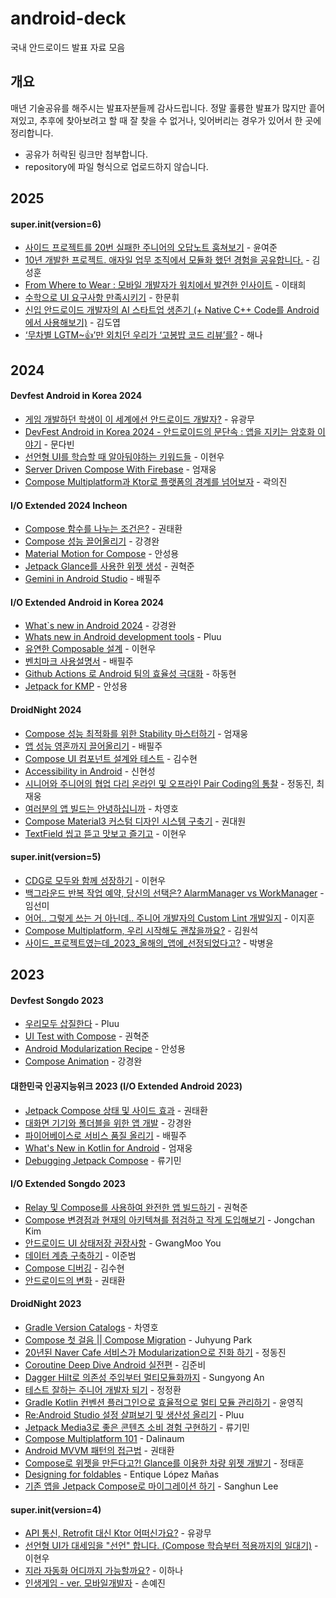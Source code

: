 # android-deck
국내 안드로이드 발표 자료 모음

## 개요
매년 기술공유를 해주시는 발표자분들께 감사드립니다. 정말 훌륭한 발표가 많지만 흩어져있고, 추후에 찾아보려고 할 때 잘 찾을 수 없거나, 잊어버리는 경우가 있어서 한 곳에 정리합니다.

- 공유가 허락된 링크만 첨부합니다.
- repository에 파일 형식으로 업로드하지 않습니다.

## 2025

#### super.init(version=6)
- [사이드 프로젝트를 20번 실패한 주니어의 오답노트 훔쳐보기](https://speakerdeck.com/yjyoon/saideu-peurojegteureul-20beon-silpaehan-junieoyi-odabnoteu-feat-kmp) - 윤여준
- [10년 개발한 프로젝트. 애자일 업무 조직에서 모듈화 했던 경험을 공유합니다.](https://speakerdeck.com/winterlovedev/android-modularization-experience) - 김성훈
- [From Where to Wear : 모바일 개발자가 워치에서 발견한 인사이트](https://speakerdeck.com/haeti2/gdg-super-dot-init-version-equals-6-from-where-to-wear-mobail-gaebaljaga-weocieseo-balgyeonhan-insaiteu) - 이태희
- [수학으로 UI 요구사항 만족시키기](https://speakerdeck.com/moony/requirements-with-math) - 한문휘
- [신입 안드로이드 개발자의 AI 스타트업 생존기 (+ Native C++ Code를 Android에서 사용해보기)](https://speakerdeck.com/dygames/sinib-andeuroideu-gaebaljayi-ai-seutateueob-saengjongi-plus-native-c-plus-plus-codereul-androideseo-sayonghaebogi) - 김도엽
- [‘무차별 LGTM~👍’만 외치던 우리가 ‘고봉밥 코드 리뷰’를?](https://speakerdeck.com/hannah0731/mucabyeol-lgtm-man-oecideon-uriga-gobongbab-kodeu-ribyureul) - 해나

## 2024

#### Devfest Android in Korea 2024
- [게임 개발하던 학생이 이 세계에선 안드로이드 개발자?](https://speakerdeck.com/pangmoo/game-dev-to-android-dev) - 유광무
- [DevFest Android in Korea 2024 - 안드로이드의 문단속 : 앱을 지키는 암호화 이야기](https://speakerdeck.com/mdb1217/devfest-android-in-korea-2024-andeuroideuyi-mundansog-aebeul-jikineun-amhohwa-iyagi) - 문다빈
- [선언형 UI를 학습할 때 알아둬야하는 키워드들](https://speakerdeck.com/l2hyunwoo/seoneonhyeong-uireul-hagseubhal-ddae-aladweoyahaneun-kiweodeudeul) - 이현우
- [Server Driven Compose With Firebase](https://speakerdeck.com/skydoves/server-driven-compose-with-firebase) - 엄재웅
- [Compose Multiplatform과 Ktor로 플랫폼의 경계를 넘어보자](https://speakerdeck.com/kwakeuijin/compose-multiplatformgwa-ktorro-peulraespomyi-gyeonggyereul-neomeoboja) - 곽의진

#### I/O Extended 2024 Incheon
- [Compose 함수를 나누는 조건은?](https://speakerdeck.com/taehwandev/compose-hamsu-nanuneun-jogeoneun) - 권태환
- [Compose 성능 끌어올리기](https://speakerdeck.com/kyeongwan/compose-seongneung-ggeuleoolrigi) - 강경완
- [Material Motion for Compose](https://speakerdeck.com/fornewid/material-motion-for-compose) - 안성용
- [Jetpack Glance를 사용한 위젯 생성](https://drive.google.com/file/d/12odQBY93mrVSDpPWp0BS1cxD5eK_4CJW/view) - 권혁준
- [Gemini in Android Studio](https://speakerdeck.com/veronikapj/o-extended-2024) - 배필주


#### I/O Extended Android in Korea 2024
- [What`s new in Android 2024](https://speakerdeck.com/kyeongwan/o-extended-android-2024-whats-new-in-android-2024) - 강경완
- [Whats new in Android development tools](https://speakerdeck.com/pluu/o-extended-android-in-korea-2024-whats-new-in-android-development-tools) - Pluu
- [유연한 Composable 설계](https://speakerdeck.com/l2hyunwoo/yuyeonhan-composable-seolgye) - 이현우
- [벤치마크 사용설명서](https://speakerdeck.com/veronikapj/how-to-use-macrobenchmark) - 배필주
- [Github Actions 로 Android 팀의 효율성 극대화](https://speakerdeck.com/hadonghyun/github-actions-ro-android-timyi-hyoyulseong-geugdaehwa) - 하동현
- [Jetpack for KMP](https://speakerdeck.com/fornewid/jetpack-for-kmp) - 안성용


#### DroidNight 2024
- [Compose 성능 최적화를 위한 Stability 마스터하기](https://speakerdeck.com/skydoves/kr-2024-droidknights-mastering-stability-to-optimize-compose-performance) - 엄재웅
- [앱 성능 영혼까지 끌어올리기](https://speakerdeck.com/veronikapj/aeb-seongneung-yeonghonggaji-ggeuleoolrigi) - 배필주
- [Compose UI 컴포넌트 설계와 테스트](https://speakerdeck.com/wisemuji/droidknights-2024-compose-ui-keomponeonteu-seolgyewa-teseuteu) - 김수현
- [Accessibility in Android](https://speakerdeck.com/nanamare/droid-knights-2024-accessibility-in-android-ed460750-9a06-4e7e-b156-5decf7596817) - 신현성
- [시니어와 주니어의 협업 다리 온라인 및 오프라인 Pair Coding의 통찰](https://bit.ly/3yX3Rbv) - 정동진, 최재웅
- [여러분의 앱 빌드는 안녕하십니까](https://docs.google.com/presentation/d/1_aIuyBlTZyYQPxUH3PiZg91Rs-ImbDXjiir9j0R5e2Q/mobilepresent?slide=id.g2ca7a695c3a_0_54) - 차영호
- [Compose Material3 커스텀 디자인 시스템 구축기](https://speakerdeck.com/kwondae/droidknights-2024-compose-material3-keoseuteom-dijain-siseutem-gucuggi) - 권대원
- [TextField 씹고 뜯고 맛보고 즐기고](https://speakerdeck.com/l2hyunwoo/textfield-ssibgo-ddeudgo-masbogo-jeulgigo) - 이현우

#### super.init(version=5)
- [CDG로 모두와 함께 성장하기](https://speakerdeck.com/l2hyunwoo/cdgro-moduwa-hamgge-seongjanghagi) - 이현우
- [백그라운드 반복 작업 예약, 당신의 선택은? AlarmManager vs WorkManager](https://speakerdeck.com/nnal0256/super-init-baeggeuraundeu-banbog-jageob-yeyag-dangsinyi-seontaegeun) - 임선미
- [어어.. 그렇게 쓰는 거 아닌데.. 주니어 개발자의 Custom Lint 개발일지](https://speakerdeck.com/leejihoon/eoeo-dot-geureohge-sseuneun-geo-aninde-dot-junieo-gaebaljayi-custom-lint-gaebalilji-super-init5) - 이지훈
- [Compose Multiplatform, 우리 시작해도 괜찮을까요?](https://speakerdeck.com/onseok/compose-multiplatform-uri-sijaghaedo-gwaencanheulggayo) - 김원석
- [사이드_프로젝트였는데_2023_올해의_앱에_선정되었다고?](https://speakerdeck.com/bombakbang/saideu-peurojegteuyeossneunde-2023-olhaeyi-aebe-seonjeongdoeeossdago) - 박병윤


## 2023
#### Devfest Songdo 2023
- [우리모두 삽질한다](https://speakerdeck.com/pluu/urimodu-sabjilhanda) - Pluu
- [UI Test with Compose](https://docs.google.com/presentation/d/1y78cGEfqPuKCD052u5VyThWC7G6esvgZUJYw4nmrkQA/edit#slide=id.g2639e353562_2_71) - 권혁준
- [Android Modularization Recipe](https://speakerdeck.com/fornewid/android-modularization-recipe) - 안성용
- [Compose Animation](https://speakerdeck.com/kyeongwan/compose-animation) - 강경완

#### 대한민국 인공지능위크 2023 (I/O Extended Android 2023)
- [Jetpack Compose 상태 및 사이드 효과](https://speakerdeck.com/taehwandev/jetpack-compose-sangtae-mic-saideu-hyogwa) - 권태환
- [대화면 기기와 폴더블을 위한 앱 개발](https://www.slideshare.net/slideshow/2023-259307176/259307176) - 강경완
- [파이어베이스로 서비스 품질 올리기](https://speakerdeck.com/veronikapj/paieobeiseuro-seobiseu-pumjil-olrigi) - 배필주
- [What's New in Kotlin for Android](https://speakerdeck.com/skydoves/o-extended-2023-whats-new-in-kotlin-for-android) - 엄재웅
- [Debugging Jetpack Compose](https://speakerdeck.com/workspace93/debugging-jetpack-compose) - 류기민

#### I/O Extended Songdo 2023
- [Relay 및 Compose를 사용하여 완전한 앱 빌드하기](https://docs.google.com/presentation/d/1DCLyj1ATnowLN59QRFEdyZid_lUKQQW07GlFTk_lTQ8/edit?resourcekey=0-UeURVC4K6_z-vlYfYbiddA) - 권혁준
- [Compose 변경점과 현재의 아키텍쳐를 점검하고 작게 도입해보기](https://docs.google.com/presentation/d/1C7N2KsJKA5KKrdeXlxxwY0YgeB0Q2RRkyx6t4v7YYOQ/edit#slide=id.g275a2d7037a_0_424) - Jongchan Kim
- [안드로이드 UI 상태저장 권장사항](https://speakerdeck.com/pangmoo/andeuroideu-ui-sangtae-jeojang-gweonjangsahang) - GwangMoo You
- [데이터 계층 구축하기](https://docs.google.com/presentation/d/1xTf3nzw_aNbbZ9n_c-TFo7hXviCZDpRQIrAE9GveUJk/edit?resourcekey=0-3dAwg_twJxrapdcmXvG3Rw#slide=id.g267e991feac_0_0) - 이준범
- [Compose 디버깅](https://docs.google.com/presentation/d/1M8tMcezblF1wCTXhst5ICzTPZN0TOfns0q63cuSwmbo/edit?usp=drivesdk) - 김수현
- [안드로이드의 변화](https://speakerdeck.com/taehwandev/andeuroideuyi-byeonhwa-io-extended-2013-songdo) - 권태환

#### DroidNight 2023
- [Gradle Version Catalogs](https://docs.google.com/presentation/d/1dicnmRW3dWyA4Yl7V3fFp1tp6bc1ULn1zrBvfRfilxA/mobilepresent?resourcekey=0-RZsGR81zJUIBkEQRgK3GXA&slide=id.g1f133acde25_5_4) - 차영호
- [Compose 첫 걸음 || Compose Migration](https://speakerdeck.com/juhyung/compose-ceos-geoleum-compose-migration) - Juhyung Park
- [20년된 Naver Cafe 서비스가 Modularization으로 진화 하기](https://www.slideshare.net/slideshow/20-naver-cafe-modularization-pdf/261758167) - 정동진
- [Coroutine Deep Dive Android 실전편](https://docs.google.com/presentation/d/e/2PACX-1vTwJbaO2D70XdQ65n_V6-Kwk_Hg7PTgPzSD83w4yjwYpC5TmvH5thyknv-IHGv2bryP3m4VN3IZbUOG/pub?slide=id.g1f133acde25_5_4) - 김준비
- [Dagger Hilt로 의존성 주입부터 멀티모듈화까지](https://speakerdeck.com/fornewid/dagger-hiltro-yijonseong-juibbuteo-meoltimodyulhwaggaji) - Sungyong An
- [테스트 잘하는 주니어 개발자 되기](https://docs.google.com/presentation/d/1BlDQGAecqBrgiBVB1XqOoOKEDt2C9jrWSjoXc_nbbNE/mobilepresent?slide=id.g1f133acde25_5_4) - 정정환
- [Gradle Kotlin 컨벤션 플러그인으로 효율적으로 멀티 모듈 관리하기](https://www.slideshare.net/slideshow/gradle-kotlin/261178195) - 윤영직
- [Re:Android Studio 설정 살펴보기 및 생산성 올리기](https://speakerdeck.com/pluu/re-android-studio-seoljeong-salpyeobogi-mic-saengsanseong-olrigi) - Pluu
- [Jetpack Media3로 좋은 콘텐츠 소비 경험 구현하기](https://speakerdeck.com/workspace93/jetpack-media3ro-joheun-kontenceu-sobi-gyeongheom-guhyeonhagi) - 류기민
- [Compose Multiplatform 101](https://speakerdeck.com/dalinaum/compose-multiplatform-101) - Dalinaum
- [Android MVVM 패턴의 접근법](https://speakerdeck.com/taehwandev/android-mvvm-paeteonyi-jeobgeunbeob-2023-deuroideu-naiceu) - 권태환
- [Compose로 위젯을 만든다고?! Glance를 이용한 차량 위젯 개발기](https://speakerdeck.com/taehuniy/droidknights-2023-jeongtaehun-composero-wijeseul-mandeundago-glancereul-iyonghan-caryang-wijes-gaebalgi) - 정태훈
- [Designing for foldables](https://docs.google.com/presentation/d/177zzvDk8WVGBSi6ptWdZgTf9wSB48xbT-7sAWJBJXEs/mobilepresent?slide=id.g1813e8fe6e8_0_65) - Entique López Mañas
- [기존 앱을 Jetpack Compose로 마이그레이션 하기](https://speakerdeck.com/dsa28s/droidknights-2023-isanghun-gijon-aebeul-jetpack-composero-maigeureisyeon-hagi) - Sanghun Lee


#### super.init(version=4)
- [API 통신, Retrofit 대신 Ktor 어떠신가요?](https://speakerdeck.com/pangmoo/api-tongsin-retrofit-daesin-ktor-eoddeosingayo) - 유광무
- [선언형 UI가 대세임을 "선언" 합니다. (Compose 학습부터 적용까지의 일대기)](https://speakerdeck.com/l2hyunwoo/seoneonhyeong-uiga-daeseimeul-seoneonhabnida) - 이현우
- [지라 자동화 어디까지 가능할까요?](https://speakerdeck.com/hanalee/jira-jadonghwa-eodiggaji-ganeunghalggayo) - 이하나
- [인생게임 - ver. 모바일개발자](https://speakerdeck.com/gaegul2moja/insaeng-geim-ver-dot-android-developer) - 손예진
